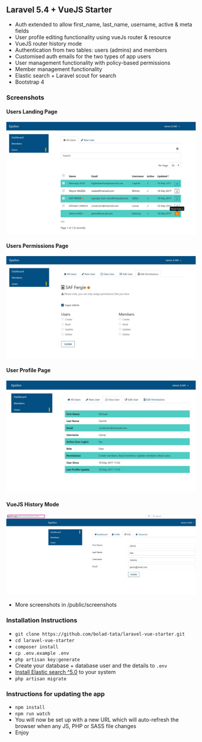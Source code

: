 ## Laravel 5.4 + VueJS Starter

* Auth extended to allow first_name, last_name, username, active & meta fields
* User profile editing functionality using vueJs router & resource
* VueJS router history mode 
* Authentication from two tables: users (admins) and members
* Customised auth emails for the two types of app users
* User management functionality with policy-based permissions
* Member management functionality
* Elastic search + Laravel scout for search
* Bootstrap 4

### Screenshots

#### Users Landing Page
![Users Landing Page](public/screenshots/Users_Landing_Page.jpg)

#### Users Permissions Page
![Users Landing Page](public/screenshots/Users_Permissions.jpg)

#### User Profile Page
![Users Landing Page](public/screenshots/User_Profile.jpg)

#### VueJS History Mode
![Users Landing Page](public/screenshots/Vue_History_Mode.jpg)

* More screenshots in /public/screenshots

### Installation Instructions
* `git clone https://github.com/bolad-tata/laravel-vue-starter.git`
* `cd laravel-vue-starter`
* `composer install`
* `cp .env.example .env`
* `php artisan key:generate`
* Create your database + database user and the details to `.env`
* [Install Elastic search ^5.0](https://www.elastic.co/downloads/elasticsearch) to your system
* `php artisan migrate`

### Instructions for updating the app
* `npm install`
* `npm run watch`
* You will now be set up with a new URL which will auto-refresh the browser when any JS, PHP or SASS file changes
* Enjoy
